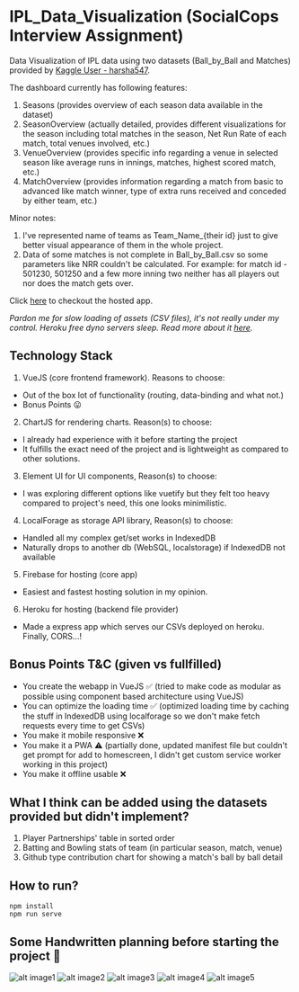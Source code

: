 # IPL_Data_Visualization (SocialCops Interview Assignment)
Data Visualization of IPL data using two datasets (Ball_by_Ball and Matches) provided by [Kaggle User - harsha547](https://kaggle.com/harsha547/indian-premier-league-csv-dataset).

The dashboard currently has following features:
1. Seasons (provides overview of each season data available in the dataset)
2. SeasonOverview (actually detailed, provides different visualizations for the season including total matches in the season, Net Run Rate of each match, total venues involved, etc.)
3. VenueOverview (provides specific info regarding a venue in selected season like average runs in innings, matches, highest scored match, etc.)
4. MatchOverview (provides information regarding a match from basic to advanced like match winner, type of extra runs received and conceded by either team, etc.)

 Minor notes:
 1. I've represented name of teams as Team_Name_{their id} just to give better visual appearance of them in the whole project.
 2. Data of some matches is not complete in Ball_by_Ball.csv so some parameters like NRR couldn't be calculated. For example: for match id - 501230, 501250 and a few more inning two neither has all players out nor does the match gets over.

Click [here](https://ipl-data-visualization.firebaseapp.com) to checkout the hosted app.

_Pardon me for slow loading of assets (CSV files), it's not really under my control. Heroku free dyno servers sleep. Read more about it [here](https://devcenter.heroku.com/articles/dynos#dyno-sleeping)._

## Technology Stack
1. VueJS (core frontend framework). Reasons to choose:
  * Out of the box lot of functionality (routing, data-binding and what not.)
  * Bonus Points 😛

2. ChartJS for rendering charts. Reason(s) to choose:
  * I already had experience with it before starting the project
  * It fulfills the exact need of the project and is lightweight as compared to other solutions.

3. Element UI for UI components, Reason(s) to choose:
  * I was exploring different options like vuetify but they felt too heavy compared to project's need, this one looks minimilistic.

4. LocalForage as storage API library, Reason(s) to choose:
  * Handled all my complex get/set works in IndexedDB
  * Naturally drops to another db (WebSQL, localstorage) if IndexedDB not available

5. Firebase for hosting (core app)
  * Easiest and fastest hosting solution in my opinion.

6. Heroku for hosting (backend file provider)
  * Made a express app which serves our CSVs deployed on heroku. Finally, CORS...!

## Bonus Points T&C (given vs fullfilled)
* You create the webapp in VueJS ✅ (tried to make code as modular as possible using component based architecture using VueJS)
* You can optimize the loading time ✅ (optimized loading time by caching the stuff in IndexedDB using localforage so we don't make fetch requests every time to get CSVs)
* You make it mobile responsive  ❌
* You make it a PWA ⚠️ (partially done, updated manifest file but couldn't get prompt for add to homescreen, I didn't get custom service worker working in this project)
* You make it offline usable ❌

## What I think can be added using the datasets provided but didn't implement?
1. Player Partnerships' table in sorted order
2. Batting and Bowling stats of team (in particular season, match, venue)
3. Github type contribution chart for showing a match's ball by ball detail

## How to run?
```
npm install
npm run serve
```

## Some Handwritten planning before starting the project 👀
![alt image1](https://firebasestorage.googleapis.com/v0/b/test-1522465624044.appspot.com/o/4.jpeg?alt=media&token=e22ea8e3-bc07-4080-bfcc-d56b67f855b9)
![alt image2](https://firebasestorage.googleapis.com/v0/b/test-1522465624044.appspot.com/o/5.jpeg?alt=media&token=e435e488-9535-421d-8fbc-3568c40964f3)
![alt image3](https://firebasestorage.googleapis.com/v0/b/test-1522465624044.appspot.com/o/1.jpeg?alt=media&token=fb71e33d-4ad3-41dc-9f46-aa88edf56ea0)
![alt image4](https://firebasestorage.googleapis.com/v0/b/test-1522465624044.appspot.com/o/2.jpeg?alt=media&token=650b4e6b-b964-4c55-96c6-1227b5c6c2d3)
![alt image5](https://firebasestorage.googleapis.com/v0/b/test-1522465624044.appspot.com/o/3.jpeg?alt=media&token=deeb70f7-9635-483e-8c91-0ad4df3206ce)
